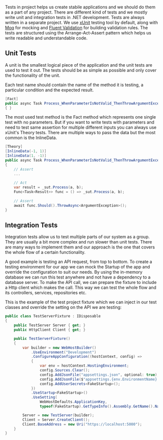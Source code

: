 Tests in project helps us create stabile applications and we should do them as a part of any project. There are different kind of tests and we mostly write unit and integration tests in .NET development. Tests are always written in a separate project. 
We use [xUnit](https://xunit.net/) testing tool by default, along with [Moq](https://github.com/moq/moq4) for mocking and [Fluent Validation](https://fluentvalidation.net/) for building validation rules. The tests are structured using the Arrange-Act-Assert pattern which helps us write readable and understandable code.

## Unit Tests

A unit is the smallest logical piece of the application and the unit tests are used to test it out. The tests should be as simple as possible and only cover the functionality of the unit. 

Each test name should contain the name of the method it is testing, a particular condition and the expected result.

```c#
[Fact]
public async Task Process_WhenParameterIsNotValid_ThenThrowArgumentException()
{ }
```

The most used test method is the Fact method which represents one single test with no parameters. But if you want to write tests with parameters and need to test same assertion for multiple different inputs you can always use xUnit's Theory tests. There are multiple ways to pass the data but the most common is the InlineData. 

```c#
[Theory]
[InlineData(-1, 1)]
[InlineData(1, -1)]
public async Task Process_WhenParameterIsNotValid_ThenThrowArgumentException(int a, int b)
{
    // Assert
    ... 
        
    // Act    
    var result = _sut.Process(a, b);
    Func<Task<Result>> func = () => _sut.Process(a, b);
    
    // Assert
	await func.Should().ThrowAsync<ArgumentException>();
}
```



## Integration Tests

Integration tests allow us to test multiple parts of our system as a group. They are usually a bit more complex and run slower than unit tests. There are many ways to implement them and our approach is the one that covers the whole flow of a certain functionality. 

A good example is testing an API request, from top to bottom. To create a testing environment for our app we can mock the Startup of the app and override the configuration to suit our needs. By using the in-memory database we can run this test anywhere and not have a dependency to a database server. To make the API call, we can prepare the fixture to include a Http client which makes the call. This way we can test the whole flow and its controllers, services, repositories etc.  

This is the example of the test project fixture which we can inject in our test classes and override the setting on the API we are testing: 

```c#
public class TestServerFixture : IDisposable
{
    public TestServer Server { get; }
    public HttpClient Client { get; }

    public TestServerFixture()
    {
        var builder = new WebHostBuilder()
            .UseEnvironment("Development")
            .ConfigureAppConfiguration((hostContext, config) =>
			{
                var env = hostContext.HostingEnvironment;
                config.Sources.Clear();
                config.AddJsonFile("appsettings.json", optional: true);
                config.AddJsonFile($"appsettings.{env.EnvironmentName}.json", optional: true);
                config.AddUserSecrets<FakeStartup>();
            })
            .UseStartup<FakeStartup>()
            .UseSetting(
            	WebHostDefaults.ApplicationKey, 
            	typeof(FakeStartup).GetTypeInfo().Assembly.GetName().Name);

        Server = new TestServer(builder);
        Client = Server.CreateClient();
        Client.BaseAddress = new Uri("https://localhost:5000");
    }
}
```

